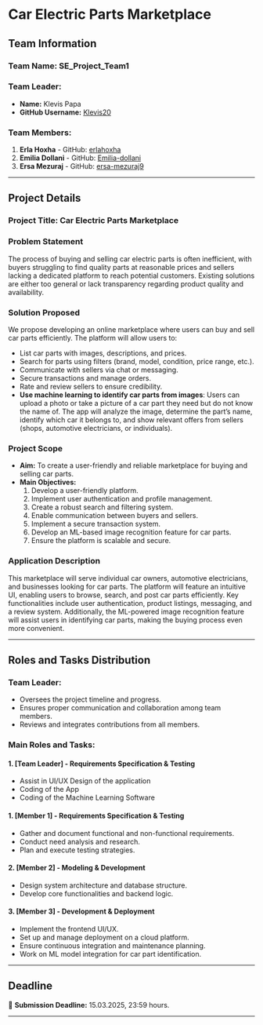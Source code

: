 # Car Electric Parts Marketplace  

## Team Information  

### Team Name: SE_Project_Team1  

### Team Leader:  
- **Name:** Klevis Papa  
- **GitHub Username:** [Klevis20](https://github.com/Klevis20)  

### Team Members:  
1. **Erla Hoxha** - GitHub: [erlahoxha](https://github.com/erlahoxha)  
2. **Emilia Dollani** - GitHub: [Emilia-dollani](https://github.com/Emilia-dollani)  
3. **Ersa Mezuraj** - GitHub: [ersa-mezuraj9](https://github.com/ersa-mezuraj9)  

---

## Project Details  

### **Project Title:** Car Electric Parts Marketplace  

### **Problem Statement**  
The process of buying and selling car electric parts is often inefficient, with buyers struggling to find quality parts at reasonable prices and sellers lacking a dedicated platform to reach potential customers. Existing solutions are either too general or lack transparency regarding product quality and availability.  

### **Solution Proposed**  
We propose developing an online marketplace where users can buy and sell car parts efficiently. The platform will allow users to:  

- List car parts with images, descriptions, and prices.  
- Search for parts using filters (brand, model, condition, price range, etc.).  
- Communicate with sellers via chat or messaging.  
- Secure transactions and manage orders.  
- Rate and review sellers to ensure credibility.  
- **Use machine learning to identify car parts from images**: Users can upload a photo or take a picture of a car part they need but do not know the name of. The app will analyze the image, determine the part’s name, identify which car it belongs to, and show relevant offers from sellers (shops, automotive electricians, or individuals).  

### **Project Scope**  
- **Aim:** To create a user-friendly and reliable marketplace for buying and selling car parts.  
- **Main Objectives:**  
  1. Develop a user-friendly platform.  
  2. Implement user authentication and profile management.  
  3. Create a robust search and filtering system.  
  4. Enable communication between buyers and sellers.  
  5. Implement a secure transaction system.  
  6. Develop an ML-based image recognition feature for car parts.  
  7. Ensure the platform is scalable and secure.  

### **Application Description**  
This marketplace will serve individual car owners, automotive electricians, and businesses looking for car parts. The platform will feature an intuitive UI, enabling users to browse, search, and post car parts efficiently. Key functionalities include user authentication, product listings, messaging, and a review system. Additionally, the ML-powered image recognition feature will assist users in identifying car parts, making the buying process even more convenient.  

---

## **Roles and Tasks Distribution**  

### **Team Leader:**  
- Oversees the project timeline and progress.  
- Ensures proper communication and collaboration among team members.  
- Reviews and integrates contributions from all members.  

### **Main Roles and Tasks:**  

#### **1. [Team Leader] - Requirements Specification & Testing**  
- Assist in UI/UX Design of the application
- Coding of the App
- Coding of the Machine Learning Software

#### **1. [Member 1] - Requirements Specification & Testing**  
- Gather and document functional and non-functional requirements.  
- Conduct need analysis and research.  
- Plan and execute testing strategies.  

#### **2. [Member 2] - Modeling & Development**  
- Design system architecture and database structure.  
- Develop core functionalities and backend logic.  

#### **3. [Member 3] - Development & Deployment**  
- Implement the frontend UI/UX.  
- Set up and manage deployment on a cloud platform.  
- Ensure continuous integration and maintenance planning.  
- Work on ML model integration for car part identification.  

---

## **Deadline**  
📅 **Submission Deadline:** 15.03.2025, 23:59 hours.  

---
